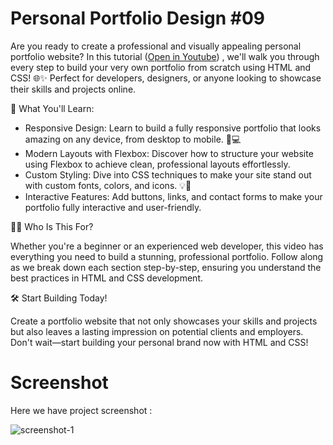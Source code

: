 # Personal Portfolio Design #09
Are you ready to create a professional and visually appealing personal portfolio website? In this tutorial ([Open in Youtube](https://youtu.be/LIuJUzdFWfs)) , we'll walk you through every step to build your very own portfolio from scratch using HTML and CSS! 🌐✨ Perfect for developers, designers, or anyone looking to showcase their skills and projects online.

🔑 What You'll Learn:

- Responsive Design: Learn to build a fully responsive portfolio that looks amazing on any device, from desktop to mobile. 📱💻
- Modern Layouts with Flexbox: Discover how to structure your website using Flexbox to achieve clean, professional layouts effortlessly.
- Custom Styling: Dive into CSS techniques to make your site stand out with custom fonts, colors, and icons. 💡🎨
- Interactive Features: Add buttons, links, and contact forms to make your portfolio fully interactive and user-friendly.

👨‍💻 Who Is This For?

Whether you're a beginner or an experienced web developer, this video has everything you need to build a stunning, professional portfolio. Follow along as we break down each section step-by-step, ensuring you understand the best practices in HTML and CSS development.

🛠️ Start Building Today!

Create a portfolio website that not only showcases your skills and projects but also leaves a lasting impression on potential clients and employers. Don't wait—start building your personal brand now with HTML and CSS!

# Screenshot

Here we have project screenshot :

![screenshot-1](screenshot.png)
